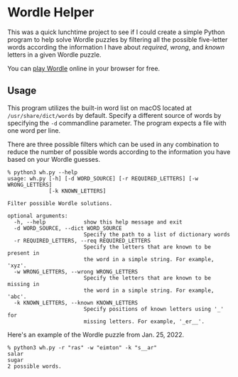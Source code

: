 # Wordle Helper
This was a quick lunchtime project to see if I could create a simple Python program to help solve Wordle puzzles by filtering 
all the possible five-letter words according the information I have about _required_, _wrong_, and _known_ letters in a 
given Wordle puzzle.

You can [play Wordle](https://www.powerlanguage.co.uk/wordle/) online in your browser for free.

## Usage
This program utilizes the built-in word list on macOS located at `/usr/share/dict/words` by default. Specify a different source of words by specifying the `-d` commandline parameter. The program expects a file with one word per line.

There are three possible filters which can be used in any combination to reduce the number of possible words according to the
information you have based on your Wordle guesses.

```
% python3 wh.py --help
usage: wh.py [-h] [-d WORD_SOURCE] [-r REQUIRED_LETTERS] [-w WRONG_LETTERS]
             [-k KNOWN_LETTERS]

Filter possible Wordle solutions.

optional arguments:
  -h, --help            show this help message and exit
  -d WORD_SOURCE, --dict WORD_SOURCE
                        Specify the path to a list of dictionary words
  -r REQUIRED_LETTERS, --req REQUIRED_LETTERS
                        Specify the letters that are known to be present in
                        the word in a simple string. For example, 'xyz'.
  -w WRONG_LETTERS, --wrong WRONG_LETTERS
                        Specify the letters that are known to be missing in
                        the word in a simple string. For example, 'abc'.
  -k KNOWN_LETTERS, --known KNOWN_LETTERS
                        Specify positions of known letters using '_' for
                        missing letters. For example, '_er__'.
```

Here's an example of the Wordle puzzle from Jan. 25, 2022.

```
% python3 wh.py -r "ras" -w "eimton" -k "s__ar"
salar
sugar
2 possible words.
```
